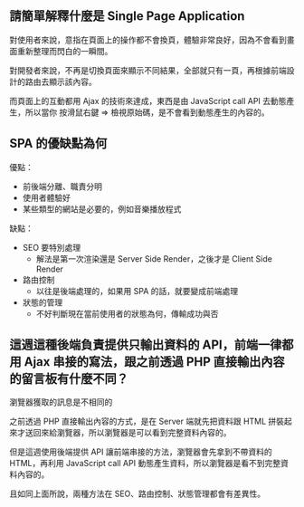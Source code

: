 ## 請簡單解釋什麼是 Single Page Application
對使用者來說，意指在頁面上的操作都不會換頁，體驗非常良好，因為不會看到畫面重新整理而閃白的一瞬間。

對開發者來說，不再是切換頁面來顯示不同結果，全部就只有一頁，再根據前端設計的路由去顯示該內容。

而頁面上的互動都用 Ajax 的技術來達成，東西是由 JavaScript call API 去動態產生，所以當你 按滑鼠右鍵 => 檢視原始碼，是不會看到動態產生的內容的。

## SPA 的優缺點為何
優點：

* 前後端分離、職責分明
* 使用者體驗好
* 某些類型的網站是必要的，例如音樂播放程式

缺點：

* SEO 要特別處理
  * 解法是第一次渲染還是 Server Side Render，之後才是 Client Side Render
* 路由控制
  * 以往是後端處理的，如果用 SPA 的話，就要變成前端處理
* 狀態的管理
  * 不好判斷現在當前使用者的狀態為何，傳輸成功與否

## 這週這種後端負責提供只輸出資料的 API，前端一律都用 Ajax 串接的寫法，跟之前透過 PHP 直接輸出內容的留言板有什麼不同？

瀏覽器獲取的訊息是不相同的

之前透過 PHP 直接輸出內容的方式，是在 Server 端就先把資料跟 HTML 拼裝起來才送回來給瀏覽器，所以瀏覽器是可以看到完整資料內容的。

但是這週使用後端提供 API 讓前端串接的方法，瀏覽器會先拿到不帶資料的 HTML，再利用 JavaScript call API 動態產生資料，所以瀏覽器是看不到完整資料內容的。

且如同上面所說，兩種方法在 SEO、路由控制、狀態管理都會有差異性。
